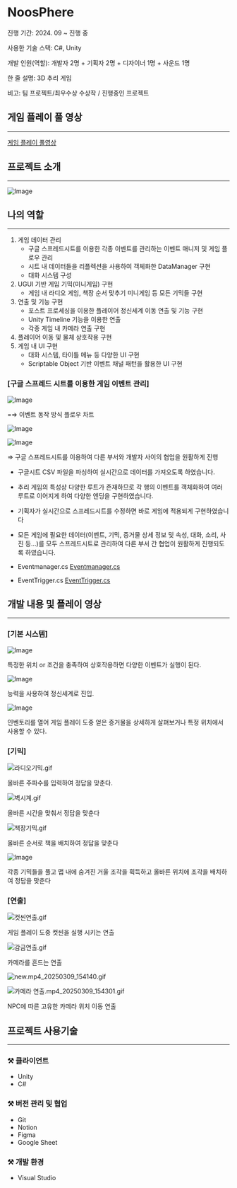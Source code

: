 # NoosPhere

진행 기간: 2024. 09 ~ 진행 중

사용한 기술 스택: C#, Unity

개발 인원(역할): 개발자 2명 + 기획자 2명 + 디자이너 1명 + 사운드 1명

한 줄 설명: 3D 추리 게임

비고: 팀 프로젝트/최우수상 수상작 / 진행중인 프로젝트

## 게임 플레이 풀 영상

---

[게임 플레이 풀영상](https://www.youtube.com/watch?v=5mgx3IzGAn8)


## 프로젝트 소개

---

![Image](https://github.com/user-attachments/assets/e2220397-9438-43ab-9d71-c634e22450b6)

## 나의 역할

---

1. 게임 데이터 관리
    - 구글 스프레드시트를 이용한 각종 이벤트를 관리하는 이벤트 매니저 및 게임 플로우 관리
    - 시트 내 데이터들을 리플렉션을 사용하여 객체화한 DataManager 구현
    - 대화 시스템 구성
2. UGUI 기반 게임 기믹(미니게임) 구현
    - 게임 내 라디오 게임, 책장 순서 맞추기 미니게임 등 모든 기믹들 구현
3. 연출 및 기능 구현
    - 포스트 프로세싱을 이용한 플레이어 정신세계 이동 연출 및 기능 구현
    - Unity Timeline 기능을 이용한 연출
    - 각종 게임 내 카메라 연출 구현
4. 플레이어 이동 및 물체 상호작용 구현
5. 게임 내 UI 구현
    - 대화 시스템, 타이틀 메뉴 등 다양한 UI 구현
    - Scriptable Object 기반 이벤트 채널 패턴을 활용한 UI 구현

### [구글 스프레드 시트를 이용한 게임 이벤트 관리]

![Image](https://github.com/user-attachments/assets/cd88a576-5cff-440c-8d4e-f42be3c9e403)

=⇒ 이벤트 동작 방식 플로우 차트 

![Image](https://github.com/user-attachments/assets/690efdab-3a76-416d-8f09-22624046cb4a)


![Image](https://github.com/user-attachments/assets/ab92bbe9-3487-49a5-b609-143161d5dc4f)

⇒ 구글 스프레드시트를 이용하여 다른 부서와 개발자 사이의 협업을 원활하게 진행

- 구글시트 CSV 파일을 파싱하여 실시간으로 데이터를 가져오도록 하였습니다.
- 추리 게임의 특성상 다양한 루트가 존재하므로 각 행의 이벤트를 객체화하여 여러 루트로 이어지게 하여 다양한 엔딩을 구현하였습니다.
- 기획자가 실시간으로 스프레드시트를 수정하면 바로 게임에 적용되게 구현하였습니다
- 모든 게임에 필요한 데이터(이벤트, 기믹, 증거물 상세 정보 및 속성, 대화, 소리, 사진 등…)를 모두 스프레드시트로 관리하여 다른 부서 간 협업이 원활하게 진행되도록 하였습니다.
- Eventmanager.cs
  [Eventmanager.cs](https://github.com/keyone957/Noosphere_/blob/main/Assets/02.Scripts/Manager/EventManager.cs)
    
- EventTrigger.cs
  [EventTrigger.cs](https://github.com/keyone957/Noosphere_/blob/main/Assets/00.Test/YoonKyoungMin/Scripts/EventTriggers/EventTrigger.cs)
## 개발 내용 및 플레이 영상

---

### [기본 시스템]

![Image](https://github.com/user-attachments/assets/c6e63205-8d3a-4c1b-b738-f2b764e78b7c)

특정한 위치 or 조건을 충족하여 상호작용하면 다양한 이벤트가 실행이 된다.  

![Image](https://github.com/user-attachments/assets/e2045f56-3ba2-4ff8-b95e-742331f66675)

능력을 사용하여 정신세계로 진입.

![Image](https://github.com/user-attachments/assets/b0f03721-2dca-4028-95dd-974ab752c367)

인벤토리를 열어 게임 플레이 도중 얻은 증거물을 상세하게 살펴보거나 특정 위치에서 사용할 수 있다.

### [기믹]

![라디오기믹.gif](%25EB%259D%25BC%25EB%2594%2594%25EC%2598%25A4%25EA%25B8%25B0%25EB%25AF%25B9.gif)

올바른 주파수를 입력하여 정답을 맞춘다.

![벽시계.gif](%25EB%25B2%25BD%25EC%258B%259C%25EA%25B3%2584.gif)

올바른 시간을 맞춰서 정답을 맞춘다

![책장기믹.gif](%25EC%25B1%2585%25EC%259E%25A5%25EA%25B8%25B0%25EB%25AF%25B9.gif)

올바른 순서로 책을 배치하여 정답을 맞춘다

![Image](https://github.com/user-attachments/assets/04b981eb-41b5-4d5c-b8cf-e1397ea7cc11)

각종 기믹들을 풀고 맵 내에 숨겨진 거울 조각을 획득하고 올바른 위치에 조각을 배치하여 정답을 맞춘다

### [연출]

![컷씬연출.gif](%25EC%25BB%25B7%25EC%2594%25AC%25EC%2597%25B0%25EC%25B6%259C.gif)

게임 플레이 도중 컷씬을 실행 시키는 연출

![감금연출.gif](%25EA%25B0%2590%25EA%25B8%2588%25EC%2597%25B0%25EC%25B6%259C.gif)

카메라를 흔드는 연출

![new.mp4_20250309_154140.gif](new.mp4_20250309_154140.gif)

![카메라 연출.mp4_20250309_154301.gif](%EC%B9%B4%EB%A9%94%EB%9D%BC_%EC%97%B0%EC%B6%9C.mp4_20250309_154301.gif)

NPC에 따른 고유한 카메라 위치 이동 연출

## 프로젝트 사용기술

---

### ⚒️ 클라이언트

- Unity
- C#

### ⚒️ 버전 관리 및 협업

- Git
- Notion
- Figma
- Google Sheet

### ⚒️ 개발 환경

- Visual Studio
